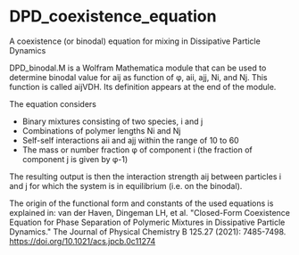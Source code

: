 # DPD_coexistence_equation

A coexistence (or binodal) equation for mixing in Dissipative Particle Dynamics

DPD_binodal.M is a Wolfram Mathematica module that can be used
to determine binodal value for aij as function of φ, aii, ajj, Ni, and Nj.
This function is called aijVDH. Its definition appears at the end of the module.

The equation considers 
- Binary mixtures consisting of two species, i and j
- Combinations of polymer lengths Ni and Nj
- Self-self interactions aii and ajj within the range of 10 to 60
- The mass or number fraction φ of component i (the fraction of component j is given by φ-1)

The resulting output is then the interaction strength aij between particles i and j for which the system is in equilibrium (i.e. on the binodal).

The origin of the functional form and constants of the used equations is explained in:
van der Haven, Dingeman LH, et al. "Closed-Form Coexistence Equation for Phase Separation of Polymeric Mixtures in Dissipative Particle Dynamics."
The Journal of Physical Chemistry B 125.27 (2021): 7485-7498. https://doi.org/10.1021/acs.jpcb.0c11274

